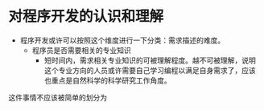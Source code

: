 # 对程序开发的认识和理解

* 程序开发或许可以按照这个维度进行一下分类：需求描述的难度。
    * 程序员是否需要相关的专业知识
        * 短时间内，需求相关专业知识的可被理解程度。越不可被理解，说明这个专业方向的人员或许需要自己学习编程以满足自身需求了，应该也重点是自然科学的科学研究工作角度。

这件事情不应该被简单的划分为
